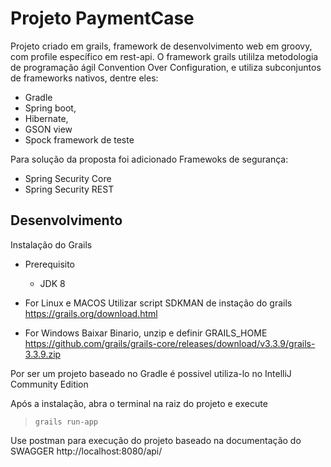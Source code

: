 # Projeto PaymentCase
Projeto criado em grails, framework de desenvolvimento web em groovy, com profile específico em rest-api. O framework grails utililza metodologia de programação ágil Convention Over Configuration, e utiliza subconjuntos de frameworks nativos, dentre eles: 
- Gradle
- Spring boot, 
- Hibernate, 
- GSON view 
- Spock framework de teste 

Para solução da proposta foi adicionado Framewoks de segurança:

 - Spring Security Core 
 - Spring Security REST 

## Desenvolvimento

Instalação do Grails
- Prerequisito
	- JDK 8

- For Linux e MACOS
Utilizar script SDKMAN de instação do grails https://grails.org/download.html 

- For Windows
Baixar Binario, unzip e definir GRAILS_HOME
https://github.com/grails/grails-core/releases/download/v3.3.9/grails-3.3.9.zip

Por ser um projeto baseado no Gradle é possivel utiliza-lo no IntelliJ Community Edition

Após a instalação, abra o terminal na raiz do projeto e execute

> `grails run-app`

Use postman para execução do projeto baseado na documentação do SWAGGER
http://localhost:8080/api/